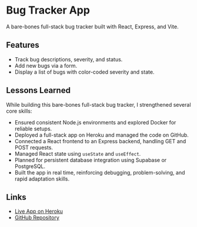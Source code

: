 # Bug Tracker App

A bare-bones full-stack bug tracker built with React, Express, and Vite.  

## Features

- Track bug descriptions, severity, and status.
- Add new bugs via a form.
- Display a list of bugs with color-coded severity and state.

## Lessons Learned

While building this bare-bones full-stack bug tracker, I strengthened several core skills:

- Ensured consistent Node.js environments and explored Docker for reliable setups.
- Deployed a full-stack app on Heroku and managed the code on GitHub.
- Connected a React frontend to an Express backend, handling GET and POST requests.
- Managed React state using `useState` and `useEffect`.
- Planned for persistent database integration using Supabase or PostgreSQL.
- Built the app in real time, reinforcing debugging, problem-solving, and rapid adaptation skills.

## Links

- [Live App on Heroku](https://bug-tracker-react-app-5f7b193c3ac8.herokuapp.com/)
- [GitHub Repository](https://github.com/amydenzer/bug-tracker-react-app)
